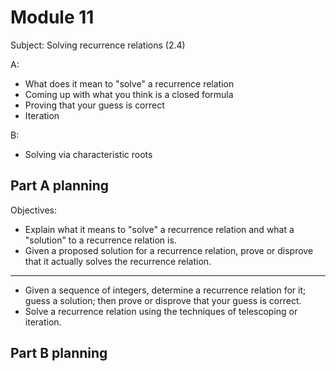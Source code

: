 # Module 11

Subject: Solving recurrence relations (2.4) 

A: 

- What does it mean to "solve" a recurrence relation 
- Coming up with what you think is a closed formula
- Proving that your guess is correct 
- Iteration 

B: 

- Solving via characteristic roots 


## Part A planning

Objectives: 

- Explain what it means to "solve" a recurrence relation and what a "solution" to a recurrence relation is. 
- Given a proposed solution for a recurrence relation, prove or disprove that it actually solves the recurrence relation. 

---
- Given a sequence of integers, determine a recurrence relation for it; guess a solution; then prove or disprove that your guess is correct. 
- Solve a recurrence relation using the techniques of telescoping or iteration. 


## Part B planning
<!--stackedit_data:
eyJoaXN0b3J5IjpbMTk2ODYyNDY1M119
-->
